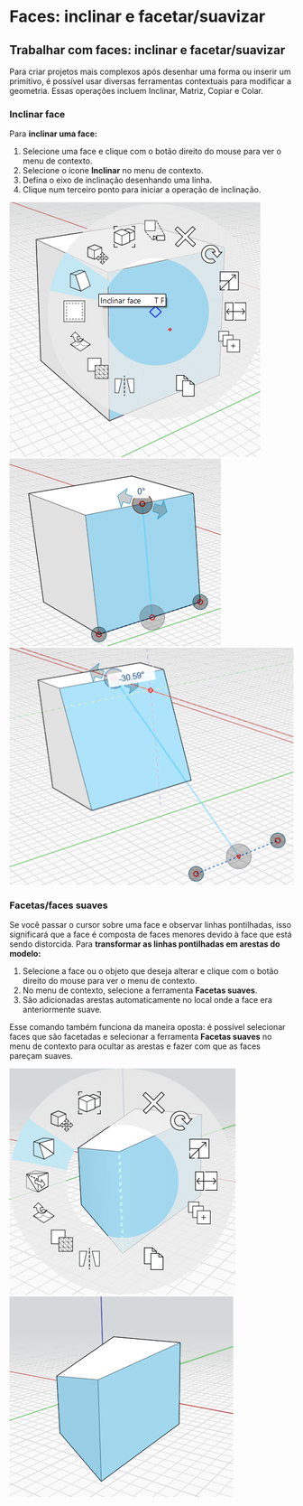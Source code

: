 # Faces: inclinar e facetar/suavizar

## Trabalhar com faces: inclinar e facetar/suavizar

Para criar projetos mais complexos após desenhar uma forma ou inserir um primitivo, é possível usar diversas ferramentas contextuais para modificar a geometria. Essas operações incluem Inclinar, Matriz, Copiar e Colar.

### Inclinar face

Para **inclinar uma face:**

1. Selecione uma face e clique com o botão direito do mouse para ver o menu de contexto.
2. Selecione o ícone **Inclinar** no menu de contexto.
3. Defina o eixo de inclinação desenhando uma linha.
4. Clique num terceiro ponto para iniciar a operação de inclinação.

![](../.gitbook/assets/tilt_face.png)  
![](../.gitbook/assets/tilt2.png)  
![](../.gitbook/assets/tilt3.png)

### Facetas/faces suaves

Se você passar o cursor sobre uma face e observar linhas pontilhadas, isso significará que a face é composta de faces menores devido à face que está sendo distorcida. Para **transformar as linhas pontilhadas em arestas do modelo:**

1. Selecione a face ou o objeto que deseja alterar e clique com o botão direito do mouse para ver o menu de contexto.
2. No menu de contexto, selecione a ferramenta **Facetas suaves**.
3. São adicionadas arestas automaticamente no local onde a face era anteriormente suave.

Esse comando também funciona da maneira oposta: é possível selecionar faces que são facetadas e selecionar a ferramenta **Facetas suaves** no menu de contexto para ocultar as arestas e fazer com que as faces pareçam suaves.

![](../.gitbook/assets/smooth_face.png)  
![](../.gitbook/assets/smoothed_face.png)

## 

